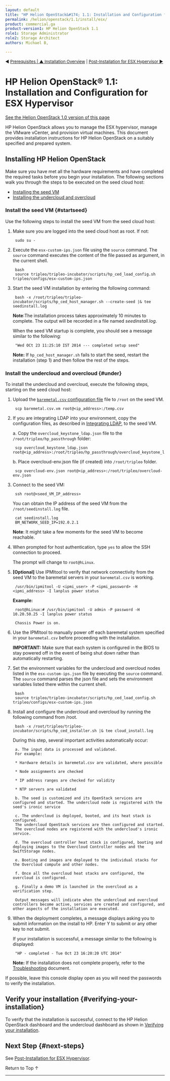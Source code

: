 ```yaml
---
layout: default
title: "HP Helion OpenStack&#174; 1.1: Installation and Configuration for ESX Hypervisor"
permalink: /helion/openstack/1.1/install/esx/
product: commercial.ga
product-version1: HP Helion OpenStack 1.1
role1: Storage Administrator
role2: Storage Architect
authors: Michael B, 

---
```

<!--UNDER REVISION-->


<script>

function PageRefresh {
onLoad="window.refresh"
}

PageRefresh();

</script>

<p style="font-size: small;"> &#9664; <a href="/helion/openstack/1.1/install/prereqs/">Prerequisites | <a href="/helion/openstack/1.1/install/overview/"> &#9650; Installation Overview</a> | <a href="/helion/openstack/1.1/install/post-esx/">Post-Installation for ESX Hypervisor &#9654 </a></p> 

# HP Helion OpenStack&#174; 1.1: Installation and Configuration for ESX Hypervisor
[See the Helion OpenStack 1.0 version of this page](/helion/openstack/install/esx/)

HP Helion OpenStack allows you to manage the ESX hypervisor, manage the VMware vCenter, and provision virtual machines. This document provides installation instructions for HP Helion OpenStack on a suitably specified and prepared system.


## Installing HP Helion OpenStack

Make sure you have met all the hardware requirements and have completed the required tasks before you begin your installation. The following sections walk you through the steps to be executed on the seed cloud host:

* [Installing the seed VM](#startseed)
* [Installing the undercloud and overcloud](#under)

### Install the seed VM {#startseed}

Use the following steps to install the seed VM from the seed cloud host:

1. Make sure you are logged into the seed cloud host as root. If not: 
 
		sudo su -

2. Execute the `esx-custom-ips.json` file using the `source` command. The `source` command executes the content of the file passed as argument, in the current shell.

		bash
		source tripleo/tripleo-incubator/scripts/hp_ced_load_config.sh tripleo/configs/esx-custom-ips.json

3. Start the seed VM installation by entering the following command:

		bash -x /root/tripleo/tripleo-incubator/scripts/hp_ced_host_manager.sh --create-seed |& tee seedinstall.log

	**Note**:The installation process takes approximately 10 minutes to complete. The output will be recorded in a file named *seedinstall.log*.

	When the seed VM startup is complete, you should see a message similar to the following:

		"Wed OCt 23 11:25:10 IST 2014 --- completed setup seed" 

	**Note:** If `hp_ced_host_manager.sh` fails to start the seed, restart the installation (step 1) and then follow the rest of the steps.

### Install the undercloud and overcloud {#under}

To install the undercloud and overcloud, execute the following steps, starting on the seed cloud host: 

1. Upload the [`baremetal.csv` configuration file](/helion/openstack/1.1/install/csv/) file to `/root` on the seed VM.

		scp baremetal.csv.vm root@<ip_address>:/temp.csv

2. If you are integrating LDAP into your environment, copy the configuration files, as described in [Integrating LDAP](/helion/openstack/1.1/services/identity/integrate-ldap/), to the seed VM.

	a. Copy the `overcloud_keystone_ldap.json` file to the `/root/tripleo/hp_passthrough` folder:

		scp overcloud_keystone_ldap.json root@<ip_address>:/root/tripleo/hp_passthrough/overcloud_keystone_ldap.json

	b. Place overcloud-env.json file (if created) into `/root/tripleo` folder.

		scp overcloud-env.json root@<ip_address>:/root/tripleo/overcloud-env.json


3. Connect to the seed VM:

		ssh root@<seed_VM_IP_address>

	You can obtain the IP address of the seed VM from the `/root/seedinstall.log` file.

		cat seedinstall.log
		BM_NETWORK_SEED_IP=192.0.2.1

	**Note**: It might take a few moments for the seed VM to become reachable. 

4. When prompted for host authentication, type `yes` to allow the SSH connection to proceed.

	The prompt will change to `root@hLinux`.

5. **[Optional]** Use IPMItool to verify that network connectivity from the seed VM to the baremetal servers in your `baremetal.csv` is working.

		/usr/bin/ipmitool -U <ipmi_user> -P <ipmi_password> -H <ipmi_address> -I lanplus power status

	**Example:** 

		root@hLinux:# /usr/bin/ipmitool -U admin -P password -H 10.20.50.25 -I lanplus power status

		Chassis Power is on.

6. Use the IPMItool to manually power off each baremetal system specified in your `baremetal.csv` before proceeding with the installation. 
    
	**IMPORTANT:** Make sure that each system is configured in the BIOS to stay powered off in the event of being shut down rather than automatically restarting.

7. Set the environment variables for the undercloud and overcloud nodes listed in the `esx-custom-ips.json` file by executing the `source` command. The `source` command parses the json file and sets the environment variables listed there within the current shell.

		bash
		source tripleo/tripleo-incubator/scripts/hp_ced_load_config.sh tripleo/configs/esx-custom-ips.json 

8. Install and configure the undercloud and overcloud by running the following command from /root. 

		bash -x /root/tripleo/tripleo-incubator/scripts/hp_ced_installer.sh |& tee cloud_install.log 

	During this step, several important activities automatically occur:

		a. The input data is processed and validated. 
		For example:

		* Hardware details in baremetal.csv are validated, where possible

		* Node assignments are checked

		* IP address ranges are checked for validity

		* NTP servers are validated

		b. The seed is customized and its OpenStack services are configured and started. The undercloud node is registered with the seed's ironic service
		
		c. The undercloud is deployed, booted, and its heat stack is configured.
		The undercloud OpenStack services are then configured and started.
		The overcloud nodes are registered with the undercloud's ironic service.
	
		d. The overcloud controller heat stack is configured, booting and deploying images to the Overcloud Controller nodes and the SwiftStorage nodes.

		e. Booting and images are deployed to the individual stacks for the Overcloud compute and other nodes.

		f. Once all the overcloud heat stacks are configured, the overcloud is configured.

		g. Finally a demo VM is launched in the overcloud as a verification step.

		Output messages will indicate when the undercloud and overcloud controllers become active, services are created and configured, and other aspects of the installation are executed. 

9. When the deployment completes, a message displays asking you to submit information on the install to HP. Enter Y to submit or any other key to not submit.

	If your installation is successful, a message similar to the following is displayed:
 
		"HP - completed - Tue Oct 23 16:20:20 UTC 2014"

	**Note:** If the installation does not complete properly, refer to the [Troubleshooting](/helion/openstack/1.1/services/troubleshooting/) document.

If possible, leave this console display open as you will need the passwords to verify the installation. 

## Verify your installation {#verifying-your-installation}

To verify that the installation is successful, connect to the HP Helion OpenStack dashboard and the undercloud dashboard as shown in [Verifying your installation](/helion/openstack/1.1/install/verify/).

<!-- Not needed in 1.1
## Create projects for LDAP users {#ldap}

If you are integrating LDAP into your environment, you need to configure the Horizon dashboard for users. For more information, see *Configure Horizon* on the [Integrating LDAP page](/helion/openstack/1.1/services/identity/integrate-ldap/#horizon).
-->

## Next Step {#next-steps}

See [Post-Installation for ESX Hypervisor](/helion/openstack/1.1/install/post-esx/).


<a href="#top" style="padding:14px 0px 14px 0px; text-decoration: none;"> Return to Top &#8593; </a>

----
